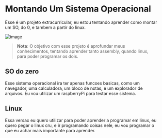 # Montando Um Sistema Operacional
Esse é um projeto extracurricular, eu estou tentando aprender como montar um SO, do 0, e tambem a partir do linux.

![image](https://github.com/user-attachments/assets/fcfe1ee1-41fb-4f92-acae-59c69a673614)

> **Nota:** O objetivo com esse projeto é aprofundar meus conhecimentos, tentando aprender tanto assembly, quando linux, para poder programar os dois.

## SO do zero
Esse sistema operacional ira ter apenas funcoes basicas, como um navegador, uma calculadora, um bloco de notas, e um explorador de arquivos. Eu vou utilizar um raspberryPi para testar esse sistema.

## Linux
Essa versao eu quero utilizar para poder aprender a programar em linux, eu quero pegar o linux cru, e ir programando coisas nele, eu vou programar o que eu achar mais importante para aprender.
